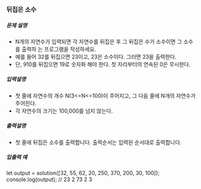 ### 뒤집은 소수

##### 문제 설명

- N개의 자연수가 입력되면 각 자연수를 뒤집은 후 그 뒤집은 수가 소수이면 그 소수를 출력하 는 프로그램을 작성하세요.
- 예를 들어 32를 뒤집으면 23이고, 23은 소수이다. 그러면 23을 출력한다.
- 단, 910를 뒤집으면 19로 숫자화 해야 한다. 첫 자리부터의 연속된 0은 무시한다.

##### 입력설명

- 첫 줄에 자연수의 개수 N(3<=N<=100)이 주어지고, 그 다음 줄에 N개의 자연수가 주어진다.
- 각 자연수의 크기는 100,000를 넘지 않는다.

##### 출력설명

- 첫 줄에 뒤집은 소수를 출력합니다. 출력순서는 입력된 순서대로 출력합니다.

##### 입출력 예

let output = solution([32, 55, 62, 20, 250, 370, 200, 30, 100]);
console.log(output); // 23 2 73 2 3
